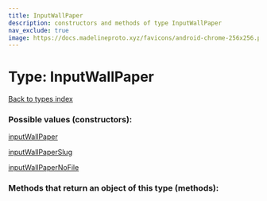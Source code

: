 ```yaml
---
title: InputWallPaper
description: constructors and methods of type InputWallPaper
nav_exclude: true
image: https://docs.madelineproto.xyz/favicons/android-chrome-256x256.png
---
```

# Type: InputWallPaper
[Back to types index](index.html)



### Possible values (constructors):

[inputWallPaper](/API_docs/constructors/inputWallPaper.html)  

[inputWallPaperSlug](/API_docs/constructors/inputWallPaperSlug.html)  

[inputWallPaperNoFile](/API_docs/constructors/inputWallPaperNoFile.html)  



### Methods that return an object of this type (methods):



